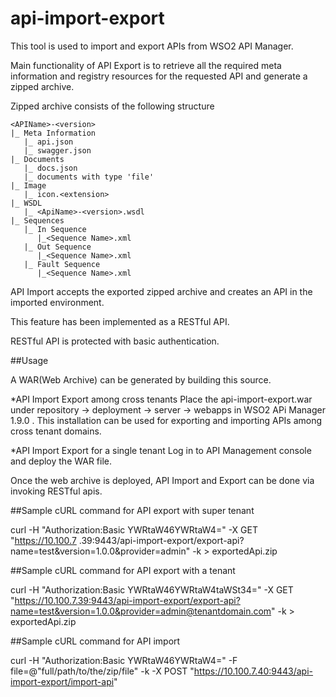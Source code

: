 # api-import-export

This tool is used to import and export APIs from WSO2 API Manager.

Main functionality of API Export is to retrieve all the required meta information and registry
resources for the requested API and generate a zipped archive.

Zipped archive consists of the following structure

    <APIName>-<version>
    |_ Meta Information
       |_ api.json
       |_ swagger.json
    |_ Documents
       |_ docs.json
       |_ documents with type 'file'
    |_ Image
       |_ icon.<extension>
    |_ WSDL
       |_ <ApiName>-<version>.wsdl
    |_ Sequences
       |_ In Sequence
          |_<Sequence Name>.xml
       |_ Out Sequence
          |_<Sequence Name>.xml
       |_ Fault Sequence
          |_<Sequence Name>.xml

API Import accepts the exported zipped archive and creates an API in the imported environment.

This feature has been implemented as a RESTful API.

RESTful API is protected with basic authentication.

##Usage

A WAR(Web Archive) can be generated by building this source.

*API Import Export among cross tenants
Place the api-import-export.war under repository -> deployment -> server -> webapps in WSO2 APi Manager 1.9.0 .
This installation can be used for exporting and importing APIs among cross tenant domains.

*API Import Export for a single tenant
Log in to API Management console and deploy the WAR file.

Once the web archive is deployed, API Import and Export can be done via invoking RESTful apis.


##Sample cURL command for API export with super tenant

curl -H "Authorization:Basic YWRtaW46YWRtaW4=" -X GET "https://10.100.7
.39:9443/api-import-export/export-api?name=test&version=1.0.0&provider=admin"  -k > exportedApi.zip

##Sample cURL command for API export with a tenant

curl -H "Authorization:Basic YWRtaW46YWRtaW4taWSt34=" -X
GET "https://10.100.7.39:9443/api-import-export/export-api?name=test&version=1.0.0&provider=admin@tenantdomain.com"
 -k > exportedApi.zip

##Sample cURL command for API import

curl -H "Authorization:Basic YWRtaW46YWRtaW4=" -F file=@"full/path/to/the/zip/file" -k -X
POST "https://10.100.7.40:9443/api-import-export/import-api"
